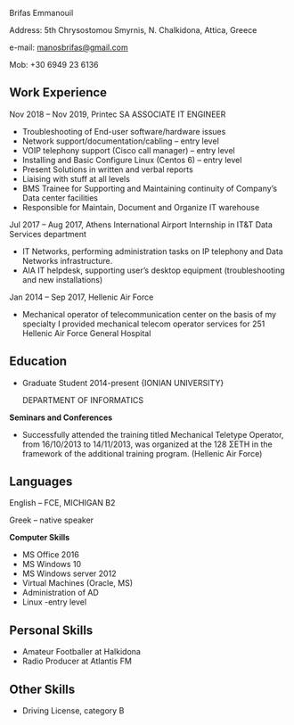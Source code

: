 Brifas Emmanouil

Address:  5th Chrysostomou Smyrnis, N. Chalkidona, Attica, Greece

e-mail:     manosbrifas@gmail.com

Mob:        +30 6949 23 6136

**Work Experience**
------------
Nov 2018 – Nov 2019, Printec SA
        ASSOCIATE IT ENGINEER
        
*   Troubleshooting of End-user software/hardware issues
*   Network support/documentation/cabling – entry level
*   VOIP telephony support (Cisco call manager) – entry level
*   Installing and Basic Configure Linux (Centos 6) – entry level
*   Present Solutions in written and verbal reports
*   Liaising with stuff at all levels
*   BMS Trainee for Supporting and Maintaining continuity of Company’s Data center facilities
*   Responsible for Maintain, Document and Organize IT warehouse

Jul 2017 – Aug 2017, Athens International Airport
       Internship in IT&T Data Services department
       
*   IT Networks, performing administration tasks on IP telephony and Data Networks infrastructure.
*   AIA IT helpdesk, supporting user’s desktop equipment (troubleshooting and new installations)


Jan 2014 – Sep 2017, Hellenic Air Force

*   Mechanical operator of telecommunication center on the basis of my specialty I provided mechanical telecom operator services for 251 Hellenic Air Force General Hospital

**Education**
-------------
* Graduate Student	          2014-present
{IONIAN UNIVERSITY}

  DEPARTMENT OF INFORMATICS


**Seminars and Conferences** 

* Successfully attended the training titled Mechanical Teletype Operator, from 16/10/2013 to 14/11/2013, was organized at the 128 ΣΕΤΗ in the framework of the additional training program. (Hellenic Air Force)

**Languages**
---------------

English – FCE, MICHIGAN B2

Greek – native speaker

**Computer Skills**
 
*  MS Office 2016
*  MS Windows 10
*  MS Windows server 2012
*  Virtual Machines (Oracle, MS)
*  Administration of AD
*  Linux -entry level
 

**Personal Skills**
-------------
 
* Amateur Footballer at Halkidona
* Radio Producer at Atlantis FM

**Other Skills**
--------------

* Driving License, category B
